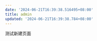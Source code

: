 ```yaml
---
date: '2024-06-21T16:39:38.516495+08:00'
title: admin
updated: '2024-06-21T16:39:38.784+08:00'
---
```

测试新建页面
